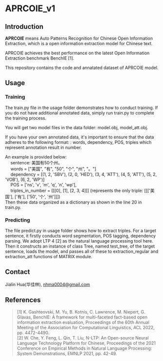 # APRCOIE_v1
## Introduction
**APRCOIE** means Auto Patterns Recognition for Chinese Open Information Extraction, which is a open information extraction model for Chinese text.  

APRCOIE achieves the best performance on the latest Open Information Extraction benchmark BenchIE [1].  

This repository contains the code and annatated dataset of APRCOIE model. <br>
## Usage
### Training  

The train.py file in the usage folder demonstrates how to conduct training. If you do not have additional annotated data, simply run train.py to complete the training process.<br>

You will get two model files in the data folder: model.obj, model_att.obj. <br>

If you have your own annotated data, it's important to ensure that the data adheres to the following format: : words, dependency, POS, triples which represent annotation result in number. <br>

An example is provided below: <br>
&emsp; sentence: 美国有50个州。<br>
&emsp; words = ["美国", "有", "50", "个", "州", "。"] <br>
&emsp; dependency = [(1, 2, 'SBV'), (2, 0, 'HED'), (3, 4, 'ATT'), (4, 5, 'ATT'), (5, 2, 'VOB'), (6, 2, 'WP')] <br>
&emsp; POS = ['ns', 'v', 'm', 'q', 'n', 'wp'], \
&emsp; triples_in_number = [[[0], [1], [2, 3, 4]]] (represents the only triple: [[['美国'], ['有'], ['50', '个', '州']]]) <br>
Then these data organized as a dictionary as shown in the line 20 in train.py.  

### Predicting
The file predict.py in usage folder shows how to extract triples. For a target sentence, it firstly conducts word segmentation, POS tagging, dependency parsing. We adopt LTP 4 [2] as the natural language processing tool here. Then it constructs an instance of class Tree, named test_tree, of the target sentence, loads the model, and passes all of these to extraction_regular and extraction_att functions of MATRIX module. 
## Contact
Jialin Hua(华佳林), nhma0004@gmail.com
## References
> [1] K. Gashteovski, M. Yu, B. Kotnis, C. Lawrence, M. Niepert, G. Glavas, BenchIE: A framework for multi-faceted fact-based open information extraction evaluation, Proceedings of the 60th Annual Meeting of the Association for Computational Linguistics, ACL 2022, pp. 4472-4490. <br>
> [2] W. Che, Y. Feng, L. Qin, T. Liu, N-LTP: An Open-source Neural Language Technology Platform for Chinese, Proceedings of the 2021 Conference on Empirical Methods in Natural Language Processing: System Demonstrations, EMNLP 2021, pp. 42-49.



